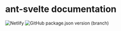 # ant-svelte documentation

![Netlify](https://img.shields.io/netlify/556fbd77-621d-4dc3-9018-a91c0fb064ac)
![GitHub package.json version (branch)](https://img.shields.io/github/package-json/v/shoobah/ant-svelte-docs/deploy)
